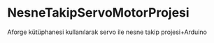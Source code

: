 # NesneTakipServoMotorProjesi
Aforge kütüphanesi kullanılarak servo ile nesne takip projesi+Arduino
